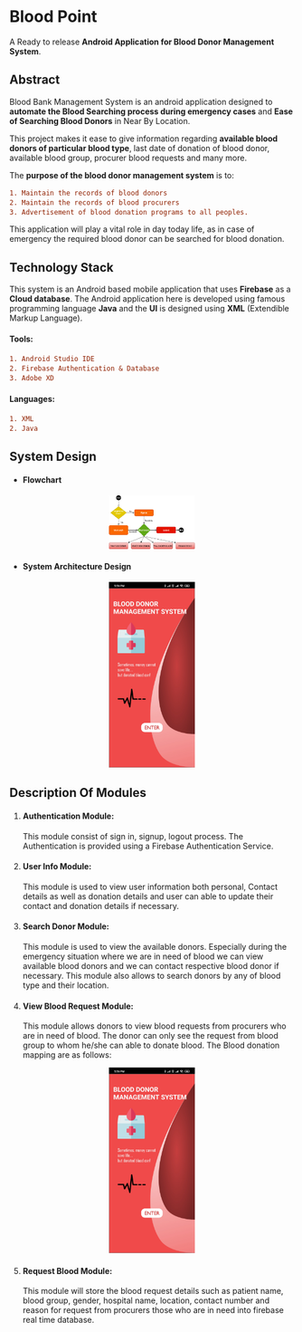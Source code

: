 # Blood Point
A Ready to release **Android Application for Blood Donor Management System**.

## Abstract
Blood Bank Management System is an android application designed to **automate the Blood Searching process during emergency cases** 
and **Ease of Searching Blood Donors** in Near By Location.

This project makes it ease to give information regarding **available blood donors of particular blood type**, 
last date of donation of blood donor, available blood group, procurer blood requests and many more.

The **purpose of the blood donor management system** is to:
```diff
1. Maintain the records of blood donors 
2. Maintain the records of blood procurers
3. Advertisement of blood donation programs to all peoples.
```

This application will play a vital role in day today life, as in case of emergency the required blood donor can be searched for blood donation.


## Technology Stack

This system is an Android based mobile application that uses **Firebase** as a **Cloud database**. The Android application here is developed using famous programming language **Java**
and the **UI** is designed using **XML** (Extendible Markup Language).

#### Tools:
```diff
1. Android Studio IDE
2. Firebase Authentication & Database
3. Adobe XD
```

#### Languages:
```diff
1. XML
2. Java
```

## System Design 

* #### Flowchart
<p align="center">
  <img src="./images/flowchart.png" alt="" width="30%" height="30%">
</p>

* #### System Architecture Design
<p align="center">
  <img src="./images/home.jpg" alt="" width="30%" height="20%">
</p>


## Description Of Modules

1. #### Authentication Module:
    This module consist of sign in, signup, logout process. The Authentication is provided using a Firebase Authentication Service.

2. #### User Info Module:
    This module is used to view user information both personal, Contact details as well as donation details and user can able 
to update their contact and donation details if necessary.

3. #### Search Donor Module:
    This module is used to view the available donors. Especially during the emergency situation where we are in need of blood we can 
view available blood donors and we can contact respective blood donor if necessary. This module also allows to search donors by 
any of blood type and their location.

4. #### View Blood Request Module:
    This module allows donors to view blood requests from procurers who are in need of blood. The donor can only see the request from 
blood group to whom he/she can able to donate blood.
    The Blood donation mapping are as follows:
<p align="center">
  <img src="./images/home.jpg" alt="" width="30%" height="20%">
</p>

5. #### Request Blood Module:
    This module will store the blood request details such as patient name, blood group, gender, hospital name, location, contact number 
and reason for request from procurers those who are in need into firebase real time database.



